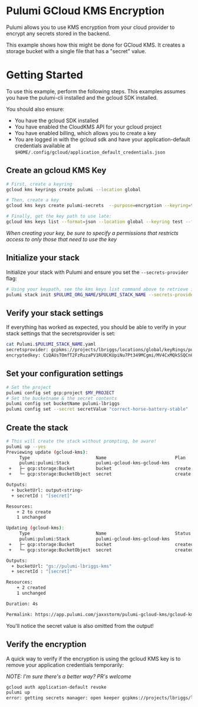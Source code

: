 # Pulumi GCloud KMS Encryption

Pulumi allows you to use KMS encryption from your cloud provider to encrypt any secrets stored in the backend.

This example shows how this might be done for GCloud KMS. It creates a storage bucket with a single file that has a "secret" value.

# Getting Started

To use this example, perform the following steps. This examples assumes you have the pulumi-cli installed and the gcloud SDK installed.

You should also ensure:

  * You have the gcloud SDK installed
  * You have enabled the CloudKMS API for your gcloud project
  * You have enabled billing, which allows you to create a key
  * You are logged in with the gcloud sdk and have your application-default credentials available at `$HOME/.config/gcloud/application_default_credentials.json`

## Create an gcloud KMS Key

```bash
# First, create a keyring
gcloud kms keyrings create pulumi --location global

# Then, create a key
gcloud kms keys create pulumi-secrets  --purpose=encryption --keyring=test --location=global --labels app="pulumi",purpose="secrets"

# Finally, get the key path to use late:
gcloud kms keys list --format=json --location global --keyring test --filter="labels.app=pulumi AND labels.purpose=secrets" | jq -r ".[].name"
```

_When creating your key, be sure to specify a permissions that restricts access to only those that need to use the key_

## Initialize your stack

Initialize your stack with Pulumi and ensure you set the `--secrets-provider` flag:

```bash
# Using your keypath, see the kms keys list command above to retrieve it
pulumi stack init $PULUMI_ORG_NAME/$PULUMI_STACK_NAME --secrets-provider="gcpkms://projects/lbriggs/locations/global/keyRings/pulumi/cryptoKeys/pulumi-secrets"
```

## Verify your stack settings

If everything has worked as expected, you should be able to verify in your stack settings that the secretsprovider is set:

```bash
cat Pulumi.$PULUMI_STACK_NAME.yaml
secretsprovider: gcpkms://projects/lbriggs/locations/global/keyRings/pulumi/cryptoKeys/pulumi-secrets
encryptedkey: CiQAUsTOmfT2FzRuzaPV1RU8CKUpiNu7Pt349MCgmi/MV4CxMQkSSQCnQvY9rnfYI2baOZPrVzh2WBsjvTEgkTbCCt9NaDJPDIae9tKMMvpSrTQ2C/GC9fmZWFd46yjPWV1lLwVTPiX5Atf5ZchBb0c=
```

## Set your configuration settings

```bash
# Set the project
pulumi config set gcp:project $MY_PROJECT
# Set the bucketname & the secret contents
pulumi config set bucketName pulumi-lbriggs
pulumi config set --secret secretValue "correct-horse-battery-stable"
```

## Create the stack

```bash
# This will create the stack without prompting, be aware!
pulumi up --yes                                                                                                  home.lbrlabs/default ⎈
Previewing update (gcloud-kms):
     Type                         Name                          Plan
     pulumi:pulumi:Stack          pulumi-gcloud-kms-gcloud-kms
 +   ├─ gcp:storage:Bucket        bucket                        create
 +   └─ gcp:storage:BucketObject  secret                        create

Outputs:
  + bucketUrl: output<string>
  + secretId : "[secret]"

Resources:
    + 2 to create
    1 unchanged

Updating (gcloud-kms):
     Type                         Name                          Status
     pulumi:pulumi:Stack          pulumi-gcloud-kms-gcloud-kms
 +   ├─ gcp:storage:Bucket        bucket                        created
 +   └─ gcp:storage:BucketObject  secret                        created

Outputs:
  + bucketUrl: "gs://pulumi-lbriggs-kms"
  + secretId : "[secret]"

Resources:
    + 2 created
    1 unchanged

Duration: 4s

Permalink: https://app.pulumi.com/jaxxstorm/pulumi-gcloud-kms/gcloud-kms/updates/2
```

You'll notice the secret value is also omitted from the output!

## Verify the encryption

A quick way to verify if the encryption is using the gcloud KMS key is to remove your application credentials temporarily:

_NOTE: I'm sure there's a better way? PR's welcome_

```bash
gcloud auth application-default revoke
pulumi up
error: getting secrets manager: open keeper gcpkms://projects/lbriggs/locations/global/keyRings/pulumi/cryptoKeys/pulumi-secrets: google: could not find default credentials. See https://developers.google.com/accounts/docs/application-default-credentials for more information.
```






